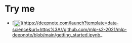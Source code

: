 # Try me

- [<sub><sub><img alt="link" height="20" src="https://deepnote.com/buttons/launch-in-deepnote.svg"></sub></sub>](https://deepnote.com/launch?template=data-science&url=https%3A//github.com/mlp-s2-2021/mlp-deepnote/blob/main/getting_started.ipynb_
